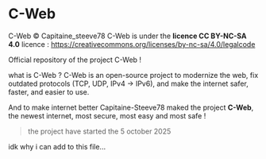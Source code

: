 # C-Web

C-Web © Capitaine_steeve78
C-Web is under the **licence CC BY-NC-SA 4.0**
licence : https://creativecommons.org/licenses/by-nc-sa/4.0/legalcode

Official repository of the project C-Web !

what is C-Web ?
  C-Web is an open-source project to modernize the web, fix outdated protocols (TCP, UDP, IPv4 → IPv6), and make the internet safer, faster, and easier to use.

  And to make internet better Capitaine-Steeve78 maked the project **C-Web**, the newest internet, most secure, most easy and most safe !
  > the project have started the 5 october 2025

idk why i can add to this file...
